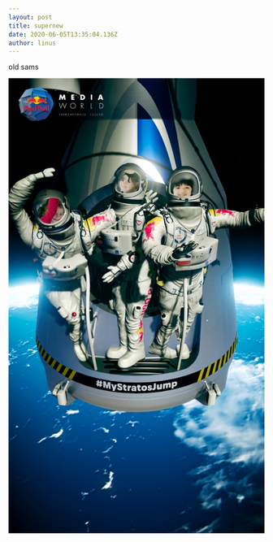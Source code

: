 ```yaml
---
layout: post
title: supernew
date: 2020-06-05T13:35:04.136Z
author: linus
---
```

old sams

![](/assets/uploads/my_stratos_jump.jpg)
